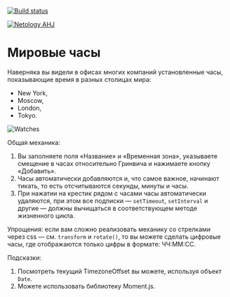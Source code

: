 [![Build status](https://ci.appveyor.com/api/projects/status/im8uw67sinixp1yv/branch/main?svg=true)](https://ci.appveyor.com/project/natalia-smyslova/watches/branch/main)

[![Netology AHJ](https://github.com/natalia-smyslova/watches/actions/workflows/web.yml/badge.svg)](https://github.com/natalia-smyslova/watches/actions/workflows/web.yml)

Мировые часы
===

Наверняка вы видели в офисах многих компаний установленные часы, показывающие время в разных столицах мира:
* New York,
* Moscow,
* London,
* Tokyo.

![Watches](https://github.com/natalia-smyslova/ra16-homeworks/raw/master/lifecycle-http/watches/assets/watches.png)

Общая механика:

1. Вы заполняете поля «Название» и «Временная зона», указываете смещение в часах относительно Гринвича и нажимаете кнопку «Добавить».
1. Часы автоматически добавляются и, что самое важное, начинают тикать, то есть отсчитываются секунды, минуты и часы.
1. При нажатии на крестик рядом с часами часы автоматически удаляются, при этом все подписки — `setTimeout`, `setInterval` и другие — должны вычищаться в соответствующем методе жизненного цикла.

Упрощения: если вам сложно реализовать механику со стрелками через css — см. `transform` и `rotate()`, то вы можете сделать цифровые часы, где отображаются только цифры в формате: ЧЧ:ММ:СС.

Подсказки:
1. Посмотреть текущий TimezoneOffset вы можете, используя объект `Date`.
1. Можете использовать библиотеку Moment.js.
